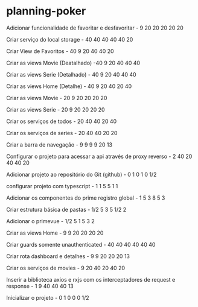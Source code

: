 # planning-poker

Adicionar funcionalidade de favoritar e desfavoritar - 9 20 20 20 20 20

Criar serviço do local storage - 40 40 40 40 40 20

Criar View de Favoritos - 40 9 20 40 40 20

Criar as views Movie (Deatalhado) -40 9 20 40 40 40

Criar as views Serie (Detalhado) - 40 9 20 40 40 40

Criar as views Home (Detalhe) - 40 9 20 40 20 40

Criar as views Movie - 20 9 20 20 20 20

Criar as views Serie - 20 9 20 20 20 20

Criar os serviços de todos - 20 40 40 20 40

Criar os serviços de series - 20 40 40 20 20

Criar a barra de navegação - 9 9 9 9 20 13

Configurar o projeto para acessar a api através de proxy reverso - 2 40 20 40 40 20

Adicionar projeto ao repositório do Git (github) - 0 1 0 1 0 1/2

configurar projeto com typescript - 1 1 5 5 1 1

Adicionar os componentes do prime registro global - 1 5 3 8 5 3

Criar estrutura básica de pastas - 1/2 5 3 5 1/2 2

Adicionar o primevue - 1/2 5 1 5 3 2

Criar as views Home - 9 9 20 20 20 20

Criar guards somente unauthenticated - 40 40 40 40 40 40

Criar rota dashboard e detalhes - 9 9 20 20 20 13

Criar os serviços de movies - 9 20 40 20 40 20

Inserir a biblioteca axios e rxjs com os interceptadores de request e response - 1 9 40 40 40 13

Inicializar o projeto - 0 1 0 0 0 1/2
